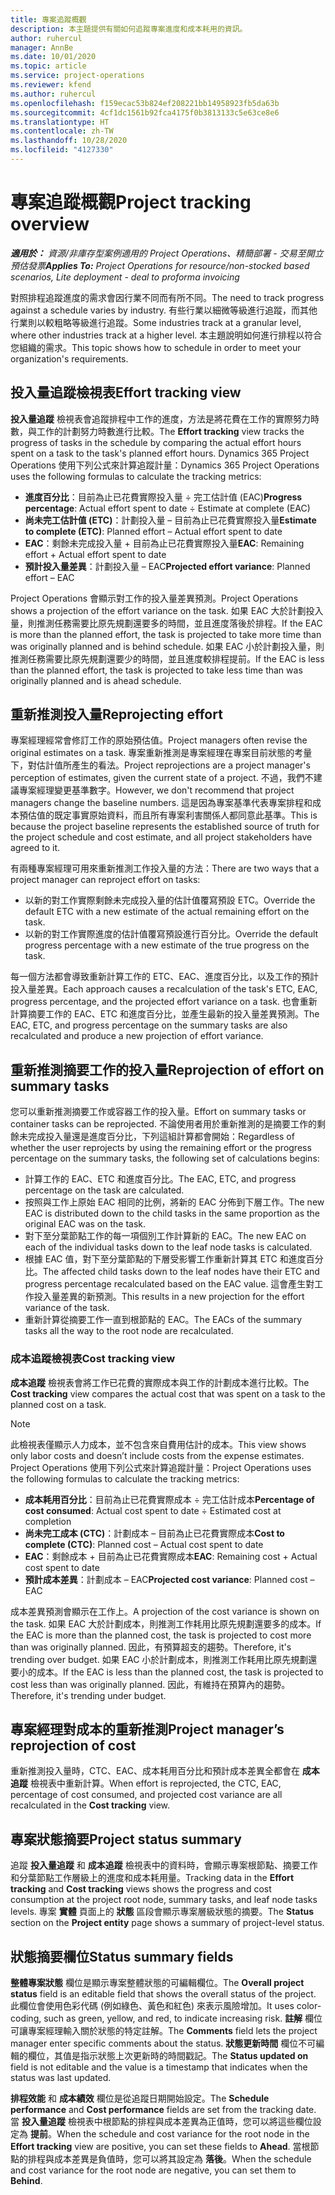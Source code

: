 ```yaml
---
title: 專案追蹤概觀
description: 本主題提供有關如何追蹤專案進度和成本耗用的資訊。
author: ruhercul
manager: AnnBe
ms.date: 10/01/2020
ms.topic: article
ms.service: project-operations
ms.reviewer: kfend
ms.author: ruhercul
ms.openlocfilehash: f159ecac53b824ef208221bb14958923fb5da63b
ms.sourcegitcommit: 4cf1dc1561b92fca4175f0b3813133c5e63ce8e6
ms.translationtype: HT
ms.contentlocale: zh-TW
ms.lasthandoff: 10/28/2020
ms.locfileid: "4127330"
---
```

# <a name="project-tracking-overview"></a><span data-ttu-id="d44a8-103">專案追蹤概觀</span><span class="sxs-lookup"><span data-stu-id="d44a8-103">Project tracking overview</span></span>

<span data-ttu-id="d44a8-104">_**適用於：** 資源/非庫存型案例適用的 Project Operations、精簡部署 - 交易至開立預估發票_</span><span class="sxs-lookup"><span data-stu-id="d44a8-104">_**Applies To:** Project Operations for resource/non-stocked based scenarios, Lite deployment - deal to proforma invoicing_</span></span>

<span data-ttu-id="d44a8-105">對照排程追蹤進度的需求會因行業不同而有所不同。</span><span class="sxs-lookup"><span data-stu-id="d44a8-105">The need to track progress against a schedule varies by industry.</span></span> <span data-ttu-id="d44a8-106">有些行業以細微等級進行追蹤，而其他行業則以較粗略等級進行追蹤。</span><span class="sxs-lookup"><span data-stu-id="d44a8-106">Some industries track at a granular level, where other industries track at a higher level.</span></span> <span data-ttu-id="d44a8-107">本主題說明如何進行排程以符合您組織的需求。</span><span class="sxs-lookup"><span data-stu-id="d44a8-107">This topic shows how to schedule in order to meet your organization's requirements.</span></span>

## <a name="effort-tracking-view"></a><span data-ttu-id="d44a8-108">投入量追蹤檢視表</span><span class="sxs-lookup"><span data-stu-id="d44a8-108">Effort tracking view</span></span>

<span data-ttu-id="d44a8-109">**投入量追蹤** 檢視表會追蹤排程中工作的進度，方法是將花費在工作的實際努力時數，與工作的計劃努力時數進行比較。</span><span class="sxs-lookup"><span data-stu-id="d44a8-109">The **Effort tracking** view tracks the progress of tasks in the schedule by comparing the actual effort hours spent on a task to the task's planned effort hours.</span></span> <span data-ttu-id="d44a8-110">Dynamics 365 Project Operations 使用下列公式來計算追蹤計量：</span><span class="sxs-lookup"><span data-stu-id="d44a8-110">Dynamics 365 Project Operations uses the following formulas to calculate the tracking metrics:</span></span>

- <span data-ttu-id="d44a8-111">**進度百分比**：目前為止已花費實際投入量 ÷ 完工估計值 (EAC)</span><span class="sxs-lookup"><span data-stu-id="d44a8-111">**Progress percentage**: Actual effort spent to date ÷ Estimate at complete (EAC)</span></span> 
- <span data-ttu-id="d44a8-112">**尚未完工估計值 (ETC)**：計劃投入量 – 目前為止已花費實際投入量</span><span class="sxs-lookup"><span data-stu-id="d44a8-112">**Estimate to complete (ETC)**: Planned effort – Actual effort spent to date</span></span> 
- <span data-ttu-id="d44a8-113">**EAC**：剩餘未完成投入量 + 目前為止已花費實際投入量</span><span class="sxs-lookup"><span data-stu-id="d44a8-113">**EAC**: Remaining effort + Actual effort spent to date</span></span> 
- <span data-ttu-id="d44a8-114">**預計投入量差異**：計劃投入量 – EAC</span><span class="sxs-lookup"><span data-stu-id="d44a8-114">**Projected effort variance**: Planned effort – EAC</span></span>

<span data-ttu-id="d44a8-115">Project Operations 會顯示對工作的投入量差異預測。</span><span class="sxs-lookup"><span data-stu-id="d44a8-115">Project Operations shows a projection of the effort variance on the task.</span></span> <span data-ttu-id="d44a8-116">如果 EAC 大於計劃投入量，則推測任務需要比原先規劃還要多的時間，並且進度落後於排程。</span><span class="sxs-lookup"><span data-stu-id="d44a8-116">If the EAC is more than the planned effort, the task is projected to take more time than was originally planned and is behind schedule.</span></span> <span data-ttu-id="d44a8-117">如果 EAC 小於計劃投入量，則推測任務需要比原先規劃還要少的時間，並且進度較排程提前。</span><span class="sxs-lookup"><span data-stu-id="d44a8-117">If the EAC is less than the planned effort, the task is projected to take less time than was originally planned and is ahead schedule.</span></span>

## <a name="reprojecting-effort"></a><span data-ttu-id="d44a8-118">重新推測投入量</span><span class="sxs-lookup"><span data-stu-id="d44a8-118">Reprojecting effort</span></span>

<span data-ttu-id="d44a8-119">專案經理經常會修訂工作的原始預估值。</span><span class="sxs-lookup"><span data-stu-id="d44a8-119">Project managers often revise the original estimates on a task.</span></span> <span data-ttu-id="d44a8-120">專案重新推測是專案經理在專案目前狀態的考量下，對估計值所產生的看法。</span><span class="sxs-lookup"><span data-stu-id="d44a8-120">Project reprojections are a project manager's perception of estimates, given the current state of a project.</span></span> <span data-ttu-id="d44a8-121">不過，我們不建議專案經理變更基準數字。</span><span class="sxs-lookup"><span data-stu-id="d44a8-121">However, we don't recommend that project managers change the baseline numbers.</span></span> <span data-ttu-id="d44a8-122">這是因為專案基準代表專案排程和成本預估值的既定事實原始資料，而且所有專案利害關係人都同意此基準。</span><span class="sxs-lookup"><span data-stu-id="d44a8-122">This is because the project baseline represents the established source of truth for the project schedule and cost estimate, and all project stakeholders have agreed to it.</span></span>

<span data-ttu-id="d44a8-123">有兩種專案經理可用來重新推測工作投入量的方法：</span><span class="sxs-lookup"><span data-stu-id="d44a8-123">There are two ways that a project manager can reproject effort on tasks:</span></span>

- <span data-ttu-id="d44a8-124">以新的對工作實際剩餘未完成投入量的估計值覆寫預設 ETC。</span><span class="sxs-lookup"><span data-stu-id="d44a8-124">Override the default ETC with a new estimate of the actual remaining effort on the task.</span></span> 
- <span data-ttu-id="d44a8-125">以新的對工作實際進度的估計值覆寫預設進行百分比。</span><span class="sxs-lookup"><span data-stu-id="d44a8-125">Override the default progress percentage with a new estimate of the true progress on the task.</span></span>

<span data-ttu-id="d44a8-126">每一個方法都會導致重新計算工作的 ETC、EAC、進度百分比，以及工作的預計投入量差異。</span><span class="sxs-lookup"><span data-stu-id="d44a8-126">Each approach causes a recalculation of the task's ETC, EAC, progress percentage, and the projected effort variance on a task.</span></span> <span data-ttu-id="d44a8-127">也會重新計算摘要工作的 EAC、ETC 和進度百分比，並產生最新的投入量差異預測。</span><span class="sxs-lookup"><span data-stu-id="d44a8-127">The EAC, ETC, and progress percentage on the summary tasks are also recalculated and produce a new projection of effort variance.</span></span>

## <a name="reprojection-of-effort-on-summary-tasks"></a><span data-ttu-id="d44a8-128">重新推測摘要工作的投入量</span><span class="sxs-lookup"><span data-stu-id="d44a8-128">Reprojection of effort on summary tasks</span></span>

<span data-ttu-id="d44a8-129">您可以重新推測摘要工作或容器工作的投入量。</span><span class="sxs-lookup"><span data-stu-id="d44a8-129">Effort on summary tasks or container tasks can be reprojected.</span></span> <span data-ttu-id="d44a8-130">不論使用者用於重新推測的是摘要工作的剩餘未完成投入量還是進度百分比，下列這組計算都會開始：</span><span class="sxs-lookup"><span data-stu-id="d44a8-130">Regardless of whether the user reprojects by using the remaining effort or the progress percentage on the summary tasks, the following set of calculations begins:</span></span>

- <span data-ttu-id="d44a8-131">計算工作的 EAC、ETC 和進度百分比。</span><span class="sxs-lookup"><span data-stu-id="d44a8-131">The EAC, ETC, and progress percentage on the task are calculated.</span></span>
- <span data-ttu-id="d44a8-132">按照與工作上原始 EAC 相同的比例，將新的 EAC 分佈到下層工作。</span><span class="sxs-lookup"><span data-stu-id="d44a8-132">The new EAC is distributed down to the child tasks in the same proportion as the original EAC was on the task.</span></span>
- <span data-ttu-id="d44a8-133">對下至分葉節點工作的每一項個別工作計算新的 EAC。</span><span class="sxs-lookup"><span data-stu-id="d44a8-133">The new EAC on each of the individual tasks down to the leaf node tasks is calculated.</span></span> 
- <span data-ttu-id="d44a8-134">根據 EAC 值，對下至分葉節點的下層受影響工作重新計算其 ETC 和進度百分比。</span><span class="sxs-lookup"><span data-stu-id="d44a8-134">The affected child tasks down to the leaf nodes have their ETC and progress percentage recalculated based on the EAC value.</span></span> <span data-ttu-id="d44a8-135">這會產生對工作投入量差異的新預測。</span><span class="sxs-lookup"><span data-stu-id="d44a8-135">This results in a new projection for the effort variance of the task.</span></span> 
- <span data-ttu-id="d44a8-136">重新計算從摘要工作一直到根節點的 EAC。</span><span class="sxs-lookup"><span data-stu-id="d44a8-136">The EACs of the summary tasks all the way to the root node are recalculated.</span></span>

### <a name="cost-tracking-view"></a><span data-ttu-id="d44a8-137">成本追蹤檢視表</span><span class="sxs-lookup"><span data-stu-id="d44a8-137">Cost tracking view</span></span> 

<span data-ttu-id="d44a8-138">**成本追蹤** 檢視表會將工作已花費的實際成本與工作的計劃成本進行比較。</span><span class="sxs-lookup"><span data-stu-id="d44a8-138">The **Cost tracking** view compares the actual cost that was spent on a task to the planned cost on a task.</span></span> 

> [!NOTE]
> <span data-ttu-id="d44a8-139">此檢視表僅顯示人力成本，並不包含來自費用估計的成本。</span><span class="sxs-lookup"><span data-stu-id="d44a8-139">This view shows only labor costs and doesn’t include costs from the expense estimates.</span></span> <span data-ttu-id="d44a8-140">Project Operations 使用下列公式來計算追蹤計量：</span><span class="sxs-lookup"><span data-stu-id="d44a8-140">Project Operations uses the following formulas to calculate the tracking metrics:</span></span>

- <span data-ttu-id="d44a8-141">**成本耗用百分比**：目前為止已花費實際成本 ÷ 完工估計成本</span><span class="sxs-lookup"><span data-stu-id="d44a8-141">**Percentage of cost consumed**: Actual cost spent to date ÷ Estimated cost at completion</span></span>
- <span data-ttu-id="d44a8-142">**尚未完工成本 (CTC)**：計劃成本 – 目前為止已花費實際成本</span><span class="sxs-lookup"><span data-stu-id="d44a8-142">**Cost to complete (CTC)**: Planned cost – Actual cost spent to date</span></span>
- <span data-ttu-id="d44a8-143">**EAC**：剩餘成本 + 目前為止已花費實際成本</span><span class="sxs-lookup"><span data-stu-id="d44a8-143">**EAC**: Remaining cost + Actual cost spent to date</span></span>
- <span data-ttu-id="d44a8-144">**預計成本差異**：計劃成本 – EAC</span><span class="sxs-lookup"><span data-stu-id="d44a8-144">**Projected cost variance**: Planned cost – EAC</span></span>

<span data-ttu-id="d44a8-145">成本差異預測會顯示在工作上。</span><span class="sxs-lookup"><span data-stu-id="d44a8-145">A projection of the cost variance is shown on the task.</span></span> <span data-ttu-id="d44a8-146">如果 EAC 大於計劃成本，則推測工作耗用比原先規劃還要多的成本。</span><span class="sxs-lookup"><span data-stu-id="d44a8-146">If the EAC is more than the planned cost, the task is projected to cost more than was originally planned.</span></span> <span data-ttu-id="d44a8-147">因此，有預算超支的趨勢。</span><span class="sxs-lookup"><span data-stu-id="d44a8-147">Therefore, it's trending over budget.</span></span> <span data-ttu-id="d44a8-148">如果 EAC 小於計劃成本，則推測工作耗用比原先規劃還要小的成本。</span><span class="sxs-lookup"><span data-stu-id="d44a8-148">If the EAC is less than the planned cost, the task is projected to cost less than was originally planned.</span></span> <span data-ttu-id="d44a8-149">因此，有維持在預算內的趨勢。</span><span class="sxs-lookup"><span data-stu-id="d44a8-149">Therefore, it's trending under budget.</span></span>

## <a name="project-managers-reprojection-of-cost"></a><span data-ttu-id="d44a8-150">專案經理對成本的重新推測</span><span class="sxs-lookup"><span data-stu-id="d44a8-150">Project manager’s reprojection of cost</span></span>

<span data-ttu-id="d44a8-151">重新推測投入量時，CTC、EAC、成本耗用百分比和預計成本差異全都會在 **成本追蹤** 檢視表中重新計算。</span><span class="sxs-lookup"><span data-stu-id="d44a8-151">When effort is reprojected, the CTC, EAC, percentage of cost consumed, and projected cost variance are all recalculated in the **Cost tracking** view.</span></span>

## <a name="project-status-summary"></a><span data-ttu-id="d44a8-152">專案狀態摘要</span><span class="sxs-lookup"><span data-stu-id="d44a8-152">Project status summary</span></span>

<span data-ttu-id="d44a8-153">追蹤 **投入量追蹤** 和 **成本追蹤** 檢視表中的資料時，會顯示專案根節點、摘要工作和分葉節點工作層級上的進度和成本耗用量。</span><span class="sxs-lookup"><span data-stu-id="d44a8-153">Tracking data in the **Effort tracking** and **Cost tracking** views shows the progress and cost consumption at the project root node, summary tasks, and leaf node tasks levels.</span></span> <span data-ttu-id="d44a8-154">專案 **實體** 頁面上的 **狀態** 區段會顯示專案層級狀態的摘要。</span><span class="sxs-lookup"><span data-stu-id="d44a8-154">The **Status** section on the **Project entity** page shows a summary of project-level status.</span></span>

## <a name="status-summary-fields"></a><span data-ttu-id="d44a8-155">狀態摘要欄位</span><span class="sxs-lookup"><span data-stu-id="d44a8-155">Status summary fields</span></span>

<span data-ttu-id="d44a8-156">**整體專案狀態** 欄位是顯示專案整體狀態的可編輯欄位。</span><span class="sxs-lookup"><span data-stu-id="d44a8-156">The **Overall project status** field is an editable field that shows the overall status of the project.</span></span> <span data-ttu-id="d44a8-157">此欄位會使用色彩代碼 (例如綠色、黃色和紅色) 來表示風險增加。</span><span class="sxs-lookup"><span data-stu-id="d44a8-157">It uses color-coding, such as green, yellow, and red, to indicate increasing risk.</span></span> <span data-ttu-id="d44a8-158">**註解** 欄位可讓專案經理輸入關於狀態的特定註解。</span><span class="sxs-lookup"><span data-stu-id="d44a8-158">The **Comments** field lets the project manager enter specific comments about the status.</span></span> <span data-ttu-id="d44a8-159">**狀態更新時間** 欄位不可編輯的欄位，其值是指示狀態上次更新時的時間戳記。</span><span class="sxs-lookup"><span data-stu-id="d44a8-159">The **Status updated on** field is not editable and the value is a timestamp that indicates when the status was last updated.</span></span>

<span data-ttu-id="d44a8-160">**排程效能** 和 **成本績效** 欄位是從追蹤日期開始設定。</span><span class="sxs-lookup"><span data-stu-id="d44a8-160">The **Schedule performance** and **Cost performance** fields are set from the tracking date.</span></span> <span data-ttu-id="d44a8-161">當 **投入量追蹤** 檢視表中根節點的排程與成本差異為正值時，您可以將這些欄位設定為 **提前**。</span><span class="sxs-lookup"><span data-stu-id="d44a8-161">When the schedule and cost variance for the root node in the **Effort tracking** view are positive, you can set these fields to **Ahead**.</span></span> <span data-ttu-id="d44a8-162">當根節點的排程與成本差異是負值時，您可以將其設定為 **落後**。</span><span class="sxs-lookup"><span data-stu-id="d44a8-162">When the schedule and cost variance for the root node are negative, you can set them to **Behind**.</span></span>
